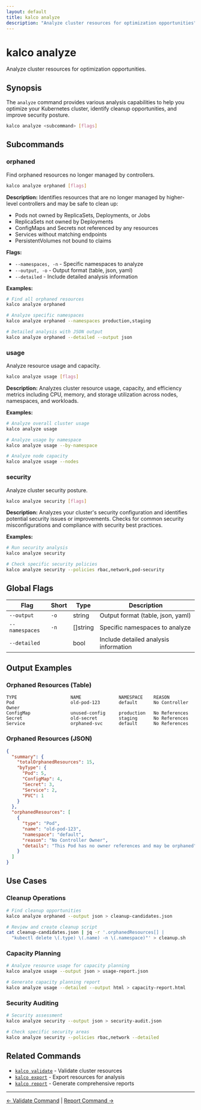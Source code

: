 ```yaml
---
layout: default
title: kalco analyze
description: "Analyze cluster resources for optimization opportunities"
---
```


# kalco analyze

Analyze cluster resources for optimization opportunities.

## Synopsis

The `analyze` command provides various analysis capabilities to help you optimize your Kubernetes cluster, identify cleanup opportunities, and improve security posture.

```bash
kalco analyze <subcommand> [flags]
```

## Subcommands

### orphaned

Find orphaned resources no longer managed by controllers.

```bash
kalco analyze orphaned [flags]
```

**Description:**
Identifies resources that are no longer managed by higher-level controllers and may be safe to clean up:

- Pods not owned by ReplicaSets, Deployments, or Jobs
- ReplicaSets not owned by Deployments  
- ConfigMaps and Secrets not referenced by any resources
- Services without matching endpoints
- PersistentVolumes not bound to claims

**Flags:**
- `--namespaces, -n` - Specific namespaces to analyze
- `--output, -o` - Output format (table, json, yaml)
- `--detailed` - Include detailed analysis information

**Examples:**
```bash
# Find all orphaned resources
kalco analyze orphaned

# Analyze specific namespaces
kalco analyze orphaned --namespaces production,staging

# Detailed analysis with JSON output
kalco analyze orphaned --detailed --output json
```

### usage

Analyze resource usage and capacity.

```bash
kalco analyze usage [flags]
```

**Description:**
Analyzes cluster resource usage, capacity, and efficiency metrics including CPU, memory, and storage utilization across nodes, namespaces, and workloads.

**Examples:**
```bash
# Analyze overall cluster usage
kalco analyze usage

# Analyze usage by namespace
kalco analyze usage --by-namespace

# Analyze node capacity
kalco analyze usage --nodes
```

### security

Analyze cluster security posture.

```bash
kalco analyze security [flags]
```

**Description:**
Analyzes your cluster's security configuration and identifies potential security issues or improvements. Checks for common security misconfigurations and compliance with security best practices.

**Examples:**
```bash
# Run security analysis
kalco analyze security

# Check specific security policies
kalco analyze security --policies rbac,network,pod-security
```

## Global Flags

| Flag | Short | Type | Description |
|------|-------|------|-------------|
| `--output` | `-o` | string | Output format (table, json, yaml) |
| `--namespaces` | `-n` | []string | Specific namespaces to analyze |
| `--detailed` | | bool | Include detailed analysis information |

## Output Examples

### Orphaned Resources (Table)

```
TYPE                    NAME              NAMESPACE    REASON              
Pod                     old-pod-123       default      No Controller Owner
ConfigMap               unused-config     production   No References      
Secret                  old-secret        staging      No References      
Service                 orphaned-svc      default      No References      
```

### Orphaned Resources (JSON)

```json
{
  "summary": {
    "totalOrphanedResources": 15,
    "byType": {
      "Pod": 5,
      "ConfigMap": 4,
      "Secret": 3,
      "Service": 2,
      "PVC": 1
    }
  },
  "orphanedResources": [
    {
      "type": "Pod",
      "name": "old-pod-123",
      "namespace": "default",
      "reason": "No Controller Owner",
      "details": "This Pod has no owner references and may be orphaned"
    }
  ]
}
```

## Use Cases

### Cleanup Operations

```bash
# Find cleanup opportunities
kalco analyze orphaned --output json > cleanup-candidates.json

# Review and create cleanup script
cat cleanup-candidates.json | jq -r '.orphanedResources[] | 
  "kubectl delete \(.type) \(.name) -n \(.namespace)"' > cleanup.sh
```

### Capacity Planning

```bash
# Analyze resource usage for capacity planning
kalco analyze usage --output json > usage-report.json

# Generate capacity planning report
kalco analyze usage --detailed --output html > capacity-report.html
```

### Security Auditing

```bash
# Security assessment
kalco analyze security --output json > security-audit.json

# Check specific security areas
kalco analyze security --policies rbac,network --detailed
```

## Related Commands

- [`kalco validate`](validate.md) - Validate cluster resources
- [`kalco export`](export.md) - Export resources for analysis
- [`kalco report`](report.md) - Generate comprehensive reports

---

[← Validate Command](validate.md) | [Report Command →](report.md)